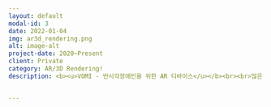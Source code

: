 ```yaml
---
layout: default
modal-id: 3
date: 2022-01-04
img: ar3d_rendering.png
alt: image-alt
project-date: 2020~Present
client: Private
category: AR/3D Rendering!
description: <b><u>VOMI - 반시각장애인을 위한 AR 디바이스</u></b><br><br>많은 사람들이 시각장애를 가진 분들은 아예 볼 수 없는 전맹으로 생각하지만, 시력이 저하되어 있어서 조금이나마 물체를 구별할 수 있는 저시력 (약시) 시각장애인분들도 계십니다. 이 분들에게는 글자 확대경이나 고대비와 같은 기능들을 가진 특수 장비가 필요한데, 해당 장비를 구입해서 쓰기에는 수백만원의 비용이 들어서 손쉽게 이용할 수 없다는 단점이 있었습니다. <br><br>해커톤을 통해서 해당 문제점에 대해 인지하였고, 대학병원 선생님과 여러 엔지니어들이 아이디어를 합쳐서 VR 장비에 부착하여 사용할 수 있는 디바이스를 제안하였습니다. 스마트폰의 카메라로 촬영된 영상은 VR 장비에 맞게 좌우 분할되어 나타나고, 여기에 출력되는 영상은 카메라 영상의 Edge Enhancement 모드, Contrast를 증가시킨 모드, Zoom 모드 등을 적용한 프로토타입을 개발하였습니다.<br><br><img src="https://user-images.githubusercontent.com/18140805/149869560-5d029b4b-ffa3-4c89-94da-793c77a101cd.png"><br><br><b><u>운동기능 손상환자들을 위한 재활운동 동영상</u></b><br><br>유투브에는 홈트레이닝 영상들이 정말 많지만, 신경계 손상으로 인해서 제대로 몸을 움직일 수 없는 장애인을 위한 운동프로그램은 쉽게 찾아볼 수 없었습니다. 그래서 Unity를 이용하여 수십가지 운동들을 선정하고 3D 캐릭터의 관절 (rig)들을 편집하여 운동 Animation을 직접 제작하였고, 이런 운동들의 조합을 Tabata 운동방법 (운동/휴식을 반복하는 인터벌 트레이닝)으로 10~15분간 장애인분들이 스트레칭과 근력운동을 손쉽게 따라할 수 있는 운동 컨텐츠를 제작하였습니다.<br><br><iframe src="https://www.youtube.com/embed/yHoNtd05yLU" frameborder="0" allowfullscreen width="100%" height="300px"></iframe><br><br><iframe src="https://www.youtube.com/embed/4JBcSALO9mo" frameborder="0" allowfullscreen width="100%" height="300px"></iframe><br><br><iframe src="https://www.youtube.com/embed/IPmIQ3kaB2Q" frameborder="0" allowfullscreen width="100%" height="300px"></iframe><br><br>


---
```

